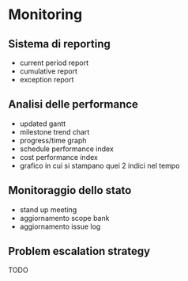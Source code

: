 # Monitoring

## Sistema di reporting

- current period report
- cumulative report
- exception report

## Analisi delle performance

- updated gantt
- milestone trend chart
- progress/time graph
- schedule performance index
- cost performance index
- grafico in cui si stampano quei 2 indici nel tempo

## Monitoraggio dello stato

- stand up meeting
- aggiornamento scope bank
- aggiornamento issue log

## Problem escalation strategy

TODO